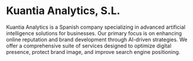 # Kuantia Analytics, S.L.

Kuantia Analytics is a Spanish company specializing in advanced artificial intelligence solutions for businesses. Our primary focus is on enhancing online reputation and brand development through AI-driven strategies. We offer a comprehensive suite of services designed to optimize digital presence, protect brand image, and improve search engine positioning.
